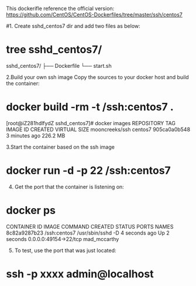 
This dockerifle reference the official version: https://github.com/CentOS/CentOS-Dockerfiles/tree/master/ssh/centos7

#1. Create sshd_centos7 dir and add two files as below:
# tree sshd_centos7/
sshd_centos7/
├── Dockerfile
└── start.sh
 
2.Build your own ssh image 
Copy the sources to your docker host and build the container:

# docker build -rm -t <username>/ssh:centos7 .

[root@iZ281hdlfydZ sshd_centos7]# docker images
REPOSITORY                       TAG                 IMAGE ID            CREATED             VIRTUAL SIZE
mooncreeks/ssh                   centos7             905ca0a0b548        3 minutes ago       226.2 MB

3.Start the container based on the ssh image

# docker run -d -p 22 <username>/ssh:centos7

4. Get the port that the container is listening on:

# docker ps
CONTAINER ID        IMAGE                 COMMAND             CREATED             STATUS              PORTS                   NAMES
8c82a9287b23        <username>/ssh:centos7   /usr/sbin/sshd -D   4 seconds ago       Up 2 seconds        0.0.0.0:49154->22/tcp   mad_mccarthy        

5. To test, use the port that was just located:

# ssh -p xxxx admin@localhost 
